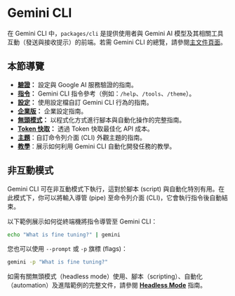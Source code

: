 # Gemini CLI

在 Gemini CLI 中，`packages/cli` 是提供使用者與 Gemini AI 模型及其相關工具互動（發送與接收提示）的前端。若需 Gemini CLI 的總覽，請參閱[主文件頁面](../index.md)。

## 本節導覽

- **[驗證](./authentication.md)：** 設定與 Google AI 服務驗證的指南。
- **[指令](./commands.md)：** Gemini CLI 指令參考（例如：`/help`、`/tools`、`/theme`）。
- **[設定](./configuration.md)：** 使用設定檔自訂 Gemini CLI 行為的指南。
- **[企業版](./enterprise.md)：** 企業設定指南。
- **[無頭模式](../headless.md)：** 以程式化方式進行腳本與自動化操作的完整指南。
- **[Token 快取](./token-caching.md)：** 透過 Token 快取最佳化 API 成本。
- **[主題](./themes.md)**：自訂命令列介面 (CLI) 外觀主題的指南。
- **[教學](tutorials.md)**：展示如何利用 Gemini CLI 自動化開發任務的教學。

## 非互動模式

Gemini CLI 可在非互動模式下執行，這對於腳本 (script) 與自動化特別有用。在此模式下，你可以將輸入導管 (pipe) 至命令列介面 (CLI)，它會執行指令後自動結束。

以下範例展示如何從終端機將指令導管至 Gemini CLI：

```bash
echo "What is fine tuning?" | gemini
```

您也可以使用 `--prompt` 或 `-p` 旗標 (flags)：

```bash
gemini -p "What is fine tuning?"
```

如需有關無頭模式（headless mode）使用、腳本（scripting）、自動化（automation）及進階範例的完整文件，請參閱 **[Headless Mode](../headless.md)** 指南。
